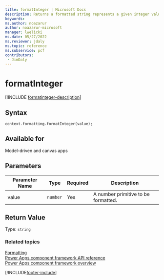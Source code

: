 ```yaml
---
title: formatInteger | Microsoft Docs
description: Returns a formatted string represents a given integer value.
keywords:
ms.author: noazarur
author: noazarur-microsoft
manager: lwelicki
ms.date: 05/27/2022
ms.reviewer: jdaly
ms.topic: reference
ms.subservice: pcf
contributors:
 - JimDaly
---
```


# formatInteger

[!INCLUDE [formatinteger-description](includes/formatinteger-description.md)]

## Syntax

`context.formatting.formatInteger(value);`

## Available for 

Model-driven and canvas apps

## Parameters

| Parameter Name|Type|Required|Description|
| ------------- |----|--------|-----------|
|value|`number`|Yes|A number primitive to be formatted.|

## Return Value

Type: `string`


### Related topics

[Formatting](../formatting.md)<br/>
[Power Apps component framework API reference](../../reference/index.md)<br/>
[Power Apps component framework overview](../../overview.md)

[!INCLUDE[footer-include](../../../../includes/footer-banner.md)]
